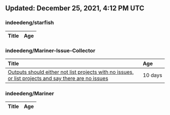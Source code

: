 ## Updated: December 25, 2021, 4:12 PM UTC


### indeedeng/starfish
|**Title**|**Age**|
|:----|:----|


### indeedeng/Mariner-Issue-Collector
|**Title**|**Age**|
|:----|:----|
|[Outputs should either not list projects with no issues, or list projects and say there are no issues](https://github.com/indeedeng/Mariner-Issue-Collector/issues/40)|10&nbsp;days|


### indeedeng/Mariner
|**Title**|**Age**|
|:----|:----|